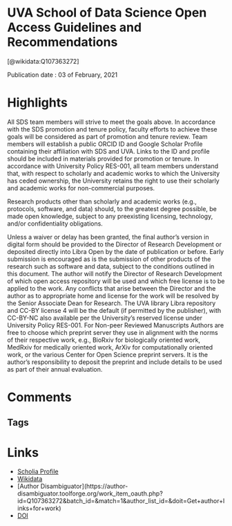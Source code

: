 
UVA School of Data Science Open Access Guidelines and Recommendations
=====================================================================
  
  [@wikidata:Q107363272]  
  
Publication date : 03 of February, 2021  

# Highlights
All SDS team members will strive to meet the goals above. In accordance with the SDS
promotion and tenure policy, faculty efforts to achieve these goals will be considered as part of
promotion and tenure review.
Team members will establish a public ORCID ID and Google Scholar Profile containing their
affiliation with SDS and UVA. Links to the ID and profile should be included in materials
provided for promotion or tenure.
In accordance with University Policy RES-001, all team members understand that, with respect
to scholarly and academic works to which the University has ceded ownership, the University
retains the right to use their scholarly and academic works for non-commercial purposes.

Research products other than scholarly and academic works (e.g., protocols, software, and
data) should, to the greatest degree possible, be made open knowledge, subject to any preexisting licensing, technology, and/or confidentiality obligations. 

Unless a waiver or delay has been granted, the final author’s version in digital form should be
provided to the Director of Research Development or deposited directly into Libra Open by the
date of publication or before. Early submission is encouraged as is the submission of other
products of the research such as software and data, subject to the conditions outlined in this
document.
The author will notify the Director of Research Development of which open access repository
will be used and which free license is to be applied to the work. Any conflicts that arise between
the Director and the author as to appropriate home and license for the work will be resolved by
the Senior Associate Dean for Research. The UVA library Libra repository and CC-BY license 
4
will be the default (if permitted by the publisher), with CC-BY-NC also available per the
University’s reserved license under University Policy RES-001.
For Non-peer Reviewed Manuscripts
Authors are free to choose which preprint server they use in alignment with the norms of their
respective work, e.g., BioRxiv for biologically oriented work, MedRxiv for medically oriented
work, ArXiv for computationally oriented work, or the various Center for Open Science preprint
servers. It is the author’s responsibility to deposit the preprint and include details to be used as
part of their annual evaluation.

# Comments

## Tags

# Links
  
 * [Scholia Profile](https://scholia.toolforge.org/work/Q107363272)  
 * [Wikidata](https://www.wikidata.org/wiki/Q107363272)  
 * [Author Disambiguator](https://author-
disambiguator.toolforge.org/work_item_oauth.php?id=Q107363272&batch_id=&match=1&author_list_id=&doit=Get+author+links+for+work)  
 * [DOI](https://doi.org/10.18130/TZFC-EC92)  
